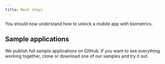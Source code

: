 ```yaml
---
title: Next steps
---
```

You should now understand how to unlock a mobile app with biometrics.

## Sample applications

We publish full sample applications on GitHub. If you want to see everything working together, clone or download one of our samples and try it out.

<StackSnippet snippet="samples"/>
